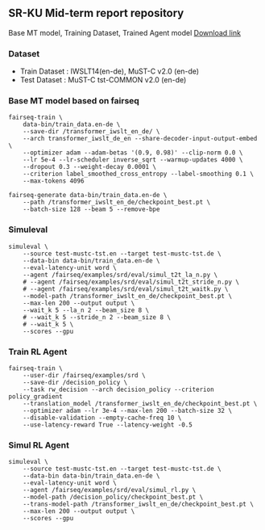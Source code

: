 ## SR-KU Mid-term report repository

Base MT model, Training Dataset, Trained Agent model
[Download link](https://www.notion.so/Back-Data-29ce49f76aab483eb3e4890f220247fa)

### Dataset
- Train Dataset : IWSLT14(en-de), MuST-C v2.0 (en-de)
- Test Dataset : MuST-C tst-COMMON v2.0 (en-de)

### Base MT model based on fairseq

```
fairseq-train \
    data-bin/train_data.en-de \
    --save-dir /transformer_iwslt_en_de/ \
    --arch transformer_iwslt_de_en --share-decoder-input-output-embed \
    --optimizer adam --adam-betas '(0.9, 0.98)' --clip-norm 0.0 \
    --lr 5e-4 --lr-scheduler inverse_sqrt --warmup-updates 4000 \
    --dropout 0.3 --weight-decay 0.0001 \
    --criterion label_smoothed_cross_entropy --label-smoothing 0.1 \
    --max-tokens 4096

fairseq-generate data-bin/train_data.en-de \
    --path /transformer_iwslt_en_de/checkpoint_best.pt \
    --batch-size 128 --beam 5 --remove-bpe
```

### Simuleval

```
simuleval \
    --source test-mustc-tst.en --target test-mustc-tst.de \
    --data-bin data-bin/train_data.en-de \
    --eval-latency-unit word \
    --agent /fairseq/examples/srd/eval/simul_t2t_la_n.py \ 
    # --agent /fairseq/examples/srd/eval/simul_t2t_stride_n.py \ 
    # --agent /fairseq/examples/srd/eval/simul_t2t_waitk.py \ 
    --model-path /transformer_iwslt_en_de/checkpoint_best.pt \
    --max-len 200 --output output \
    --wait_k 5 --la_n 2 --beam_size 8 \
    # --wait_k 5 --stride_n 2 --beam_size 8 \
    # --wait_k 5 \
    --scores --gpu
```

### Train RL Agent

```
fairseq-train \
    --user-dir /fairseq/examples/srd \
    --save-dir /decision_policy \
    --task rw_decision --arch decision_policy --criterion policy_gradient
    --translation_model /transformer_iwslt_en_de/checkpoint_best.pt \
    --optimizer adam --lr 3e-4 --max-len 200 --batch-size 32 \
    --disable-validation --empty-cache-freq 10 \
    --use-latency-reward True --latency-weight -0.5
```

### Simul RL Agent
```
simuleval \
    --source test-mustc-tst.en --target test-mustc-tst.de \
    --data-bin data-bin/train_data.en-de \
    --eval-latency-unit word \
    --agent /fairseq/examples/srd/eval/simul_rl.py \ 
    --model-path /decision_policy/checkpoint_best.pt \
    --trans-model-path /transformer_iwslt_en_de/checkpoint_best.pt \
    --max-len 200 --output output \
    --scores --gpu
```